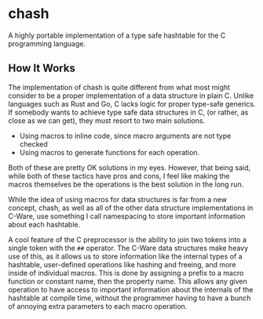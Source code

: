 # chash
A highly portable implementation of a type safe hashtable for the C programming
language.

## How It Works
The implementation of chash is quite different from what most might consider
to be a proper implementation of a data structure in plain C. Unlike languages
such as Rust and Go, C lacks logic for proper type-safe generics. If somebody
wants to achieve type safe data structures in C, (or rather, as close as we
can get), they must resort to two main solutions.

- Using macros to inline code, since macro arguments are not type checked
- Using macros to generate functions for each operation.

Both of these are pretty OK solutions in my eyes. However, that being said, 
while both of these tactics have pros and cons, I feel like making the macros
themselves be the operations is the best solution in the long run.

While the idea of using macros for data structures is far from a new concept,
chash, as well as all of the other data structure implementations in C-Ware,
use something I call namespacing to store important information about each
hashtable.

A cool feature of the C preprocessor is the ability to join two tokens into a
single token with the `##` operator. The C-Ware data structures make heavy use
of this, as it allows us to store information like the internal types of a
hashtable, user-defined operations like hashing and freeing, and more inside of
individual macros. This is done by assigning a prefix to a macro function or
constant name, then the property name. This allows any given operation to have
access to important information about the internals of the hashtable at compile
time, without the programmer having to have a bunch of annoying extra parameters
to each macro operation.
